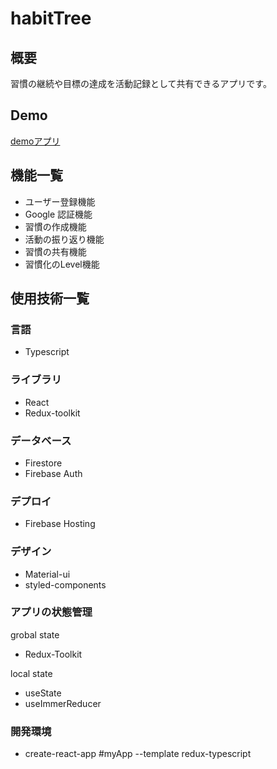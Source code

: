 # habitTree

## 概要

習慣の継続や目標の達成を活動記録として共有できるアプリです。

## Demo

[demoアプリ](https://habit-tree.web.app/)

## 機能一覧

- ユーザー登録機能
- Google 認証機能
- 習慣の作成機能
- 活動の振り返り機能
- 習慣の共有機能
- 習慣化のLevel機能

## 使用技術一覧

### 言語

- Typescript

### ライブラリ

- React
- Redux-toolkit

### データベース

- Firestore
- Firebase Auth

### デプロイ

- Firebase Hosting

### デザイン

- Material-ui
- styled-components

### アプリの状態管理

grobal state

- Redux-Toolkit

local state

- useState
- useImmerReducer

### 開発環境

- create-react-app #myApp --template redux-typescript
